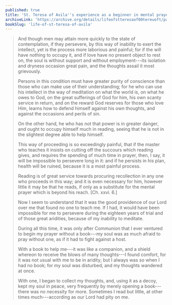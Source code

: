 ```yaml
---
published: true
title: 'St. Teresa of Avila''s experience as a beginner in mental prayer, and how good books helped her through it'
archiveLink: 'https://archive.org/details/lifeofstteresaof00tereuoft/page/22?view=theater'
bookSlug: 'life-of-st-teresa-of-avila'
---
```


> And though men may attain more quickly to the state of contemplation, if they persevere, by this way of inability to exert the intellect, yet is the process more laborious and painful; for if the will have nothing to occupy it, and if love have no present object to rest on, the soul is without support and without employment---its isolation and dryness occasion great pain, and the thoughts assail it most grievously.
>
> Persons in this condition must have greater purity of conscience than those who can make use of their understanding; for he who can use his intellect in the way of meditation on what the world is, on what he owes to God, on the great sufferings of God for him, his own scanty service in return, and on the reward God reserves for those who love Him, learns how to defend himself against his own thoughts, and against the occasions and perils of sin.
>
> On the other hand, he who has not that power is in greater danger, and ought to occupy himself much in reading, seeing that he is not in the slightest degree able to help himself.
>
> This way of proceeding is so exceedingly painful, that if the master who teaches it insists on cutting off the succours which reading gives, and requires the spending of much time in prayer, then, I say, it will be impossible to persevere long in it: and if he persists in his plan, health will be ruined, because it is a most painful process.
>
> Reading is of great service towards procuring recollection in any one who proceeds in this way; and it is even necessary for him, however little it may be that he reads, if only as a substitute for the mental prayer which is beyond his reach. [Ch. xxvi. 6.]
>
> Now I seem to understand that it was the good providence of our Lord over me that found no one to teach me. If I had, it would have been impossible for me to persevere during the eighteen years of trial and of those great aridities, because of my inability to meditate.
>
> During all this time, it was only after Communion that I ever ventured to begin my prayer without a book---my soul was as much afraid to pray without one, as if it had to fight against a host.
>
> With a book to help me---it was like a companion, and a shield whereon to receive the blows of many thoughts---I found comfort, for it was not usual with me to be in aridity; but I always was so when I had no book; for my soul was disturbed, and my thoughts wandered at once.
>
> With one, I began to collect my thoughts, and, using it as a decoy, kept my soul in peace, very frequently by merely opening a book---there was no necessity for more. Sometimes I read but little, at other times much---according as our Lord had pity on me.